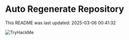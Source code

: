 # Auto Regenerate Repository

This README was last updated: 2025-03-06 00:41:32

 ![TryHackMe](https://tryhackme.com/badge/533634)